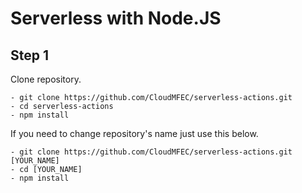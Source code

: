 # Serverless with Node.JS

## Step 1
Clone repository.
```
- git clone https://github.com/CloudMFEC/serverless-actions.git
- cd serverless-actions
- npm install
```

If you need to change repository's name just use this below.
```
- git clone https://github.com/CloudMFEC/serverless-actions.git [YOUR_NAME]
- cd [YOUR_NAME]
- npm install
```
